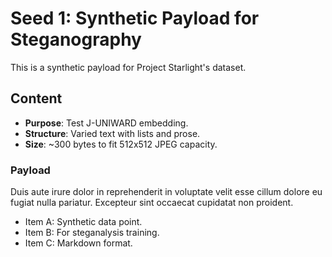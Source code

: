 # Seed 1: Synthetic Payload for Steganography

This is a synthetic payload for Project Starlight's dataset.

## Content
- **Purpose**: Test J-UNIWARD embedding.
- **Structure**: Varied text with lists and prose.
- **Size**: ~300 bytes to fit 512x512 JPEG capacity.

### Payload
Duis aute irure dolor in reprehenderit in voluptate velit esse cillum dolore eu fugiat nulla pariatur. Excepteur sint occaecat cupidatat non proident.

- Item A: Synthetic data point.
- Item B: For steganalysis training.
- Item C: Markdown format.